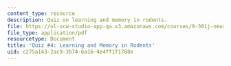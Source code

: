 ```yaml
---
content_type: resource
description: Quiz on learning and memory in rodents.
file: https://ol-ocw-studio-app-qa.s3.amazonaws.com/courses/9-301j-neural-plasticity-in-learning-and-development-spring-2002/c275a1432ac93b746a164e4ff1f1788e_quiz4.pdf
file_type: application/pdf
resourcetype: Document
title: 'Quiz #4: Learning and Memory in Rodents'
uid: c275a143-2ac9-3b74-6a16-4e4ff1f1788e
---
```

